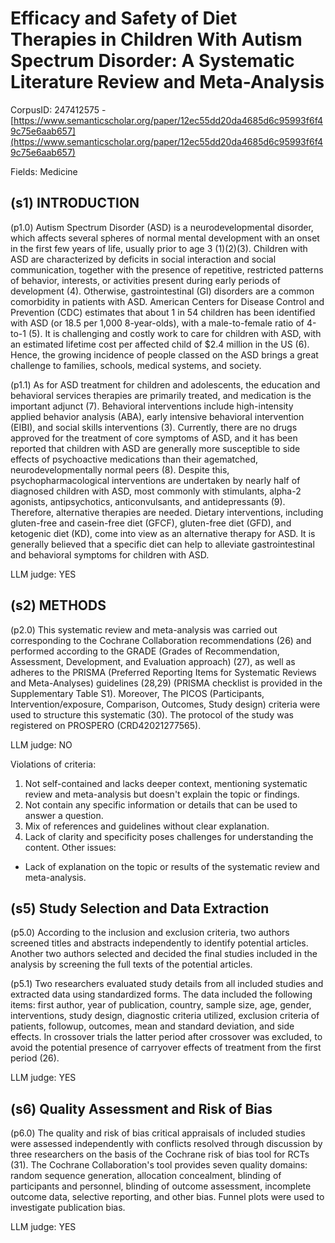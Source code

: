 # Efficacy and Safety of Diet Therapies in Children With Autism Spectrum Disorder: A Systematic Literature Review and Meta-Analysis

CorpusID: 247412575 - [https://www.semanticscholar.org/paper/12ec55dd20da4685d6c95993f6f49c75e6aab657](https://www.semanticscholar.org/paper/12ec55dd20da4685d6c95993f6f49c75e6aab657)

Fields: Medicine

## (s1) INTRODUCTION
(p1.0) Autism Spectrum Disorder (ASD) is a neurodevelopmental disorder, which affects several spheres of normal mental development with an onset in the first few years of life, usually prior to age 3 (1)(2)(3). Children with ASD are characterized by deficits in social interaction and social communication, together with the presence of repetitive, restricted patterns of behavior, interests, or activities present during early periods of development (4). Otherwise, gastrointestinal (GI) disorders are a common comorbidity in patients with ASD. American Centers for Disease Control and Prevention (CDC) estimates that about 1 in 54 children has been identified with ASD (or 18.5 per 1,000 8-year-olds), with a male-to-female ratio of 4-to-1 (5). It is challenging and costly work to care for children with ASD, with an estimated lifetime cost per affected child of $2.4 million in the US (6). Hence, the growing incidence of people classed on the ASD brings a great challenge to families, schools, medical systems, and society.

(p1.1) As for ASD treatment for children and adolescents, the education and behavioral services therapies are primarily treated, and medication is the important adjunct (7). Behavioral interventions include high-intensity applied behavior analysis (ABA), early intensive behavioral intervention (EIBI), and social skills interventions (3). Currently, there are no drugs approved for the treatment of core symptoms of ASD, and it has been reported that children with ASD are generally more susceptible to side effects of psychoactive medications than their agematched, neurodevelopmentally normal peers (8). Despite this, psychopharmacological interventions are undertaken by nearly half of diagnosed children with ASD, most commonly with stimulants, alpha-2 agonists, antipsychotics, anticonvulsants, and antidepressants (9). Therefore, alternative therapies are needed. Dietary interventions, including gluten-free and casein-free diet (GFCF), gluten-free diet (GFD), and ketogenic diet (KD), come into view as an alternative therapy for ASD. It is generally believed that a specific diet can help to alleviate gastrointestinal and behavioral symptoms for children with ASD.

LLM judge: YES

## (s2) METHODS
(p2.0) This systematic review and meta-analysis was carried out corresponding to the Cochrane Collaboration recommendations (26) and performed according to the GRADE (Grades of Recommendation, Assessment, Development, and Evaluation approach) (27), as well as adheres to the PRISMA (Preferred Reporting Items for Systematic Reviews and Meta-Analyses) guidelines (28,29) (PRISMA checklist is provided in the Supplementary Table S1). Moreover, The PICOS (Participants, Intervention/exposure, Comparison, Outcomes, Study design) criteria were used to structure this systematic (30). The protocol of the study was registered on PROSPERO (CRD42021277565).

LLM judge: NO

Violations of criteria:
1. Not self-contained and lacks deeper context, mentioning systematic review and meta-analysis but doesn't explain the topic or findings.
2. Not contain any specific information or details that can be used to answer a question.
3. Mix of references and guidelines without clear explanation.
4. Lack of clarity and specificity poses challenges for understanding the content.
Other issues:
- Lack of explanation on the topic or results of the systematic review and meta-analysis.

## (s5) Study Selection and Data Extraction
(p5.0) According to the inclusion and exclusion criteria, two authors screened titles and abstracts independently to identify potential articles. Another two authors selected and decided the final studies included in the analysis by screening the full texts of the potential articles.

(p5.1) Two researchers evaluated study details from all included studies and extracted data using standardized forms. The data included the following items: first author, year of publication, country, sample size, age, gender, interventions, study design, diagnostic criteria utilized, exclusion criteria of patients, followup, outcomes, mean and standard deviation, and side effects. In crossover trials the latter period after crossover was excluded, to avoid the potential presence of carryover effects of treatment from the first period (26).

LLM judge: YES

## (s6) Quality Assessment and Risk of Bias
(p6.0) The quality and risk of bias critical appraisals of included studies were assessed independently with conflicts resolved through discussion by three researchers on the basis of the Cochrane risk of bias tool for RCTs (31). The Cochrane Collaboration's tool provides seven quality domains: random sequence generation, allocation concealment, blinding of participants and personnel, blinding of outcome assessment, incomplete outcome data, selective reporting, and other bias. Funnel plots were used to investigate publication bias.

LLM judge: YES

